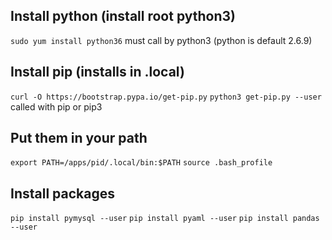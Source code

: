 
## Install python (install root python3)
`sudo yum install python36`
must call by python3 (python is default 2.6.9)

## Install pip (installs in .local)
`curl -O https://bootstrap.pypa.io/get-pip.py`
`python3 get-pip.py --user`
called with pip or pip3

## Put them in your path
`export PATH=/apps/pid/.local/bin:$PATH`
`source .bash_profile`

## Install packages
`pip install pymysql --user`
`pip install pyaml --user`
`pip install pandas --user`
